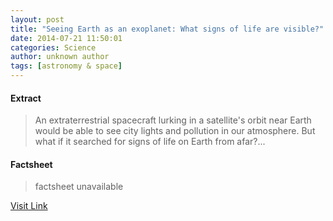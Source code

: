 ```yaml
---
layout: post
title: "Seeing Earth as an exoplanet: What signs of life are visible?"
date: 2014-07-21 11:50:01
categories: Science
author: unknown author
tags: [astronomy & space]
---
```



#### Extract
>An extraterrestrial spacecraft lurking in a satellite's orbit near Earth would be able to see city lights and pollution in our atmosphere. But what if it searched for signs of life on Earth from afar?...

#### Factsheet
>factsheet unavailable

[Visit Link](http://phys.org/news325144601.html)


